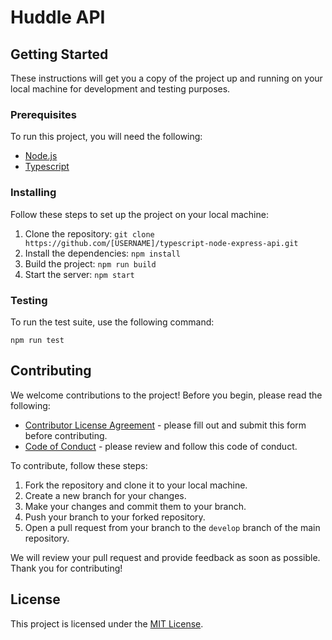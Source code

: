 # Huddle API

## Getting Started

These instructions will get you a copy of the project up and running on your local machine for development and testing purposes.

### Prerequisites

To run this project, you will need the following:

- [Node.js](https://nodejs.org/en/)
- [Typescript](https://www.typescriptlang.org/)

### Installing

Follow these steps to set up the project on your local machine:

1. Clone the repository: `git clone https://github.com/[USERNAME]/typescript-node-express-api.git`
2. Install the dependencies: `npm install`
3. Build the project: `npm run build`
4. Start the server: `npm start`

### Testing

To run the test suite, use the following command:

```
npm run test
```


## Contributing

We welcome contributions to the project! Before you begin, please read the following:

- [Contributor License Agreement](https://docs.google.com/forms/d/e/1FAIpQLSfQrQcZsKsMnGx0sCzT-wsrkeYp-LKjZR9c1HG0iNdfh2QOJw/viewform) - please fill out and submit this form before contributing.
- [Code of Conduct](CODE_OF_CONDUCT.md) - please review and follow this code of conduct.

To contribute, follow these steps:

1. Fork the repository and clone it to your local machine.
2. Create a new branch for your changes.
3. Make your changes and commit them to your branch.
4. Push your branch to your forked repository.
5. Open a pull request from your branch to the `develop` branch of the main repository.

We will review your pull request and provide feedback as soon as possible. Thank you for contributing!

## License

This project is licensed under the [MIT License](LICENSE).
